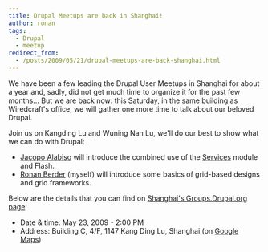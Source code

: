```yaml
---
title: Drupal Meetups are back in Shanghai!
author: ronan
tags:
  - Drupal
  - meetup
redirect_from:
  - /posts/2009/05/21/drupal-meetups-are-back-shanghai.html
---
```


We have been a few leading the Drupal User Meetups in Shanghai for about a year and, sadly, did not get much time to organize it for the past few months... But we are back now: this Saturday, in the same building as Wiredcraft's office, we will gather one more time to talk about our beloved Drupal.

<!-- more -->

Join us on Kangding Lu and Wuning Nan Lu, we'll do our best to show what we can do with Drupal:

* [Jacopo Alabiso](http://drupal.org/user/333964) will introduce the combined use of the <a href="http://drupal.org/project/services">Services</a> module and Flash.
* [Ronan Berder](http://drupal.org/user/49057) (myself) will introduce some basics of grid-based designs and grid frameworks.

Below are the details that you can find on [Shanghai's Groups.Drupal.org page](http://groups.drupal.org/node/22394):

* Date & time:  May 23, 2009 - 2:00 PM
* Address: Building C, 4/F, 1147 Kang Ding Lu, Shanghai (on [Google Maps](http://maps.google.com/maps?f=q&source=s_q&hl=en&geocode=&q=wiredcraft+%E5%BA%B7%E5%AE%9A%E8%B7%AF&mrt=all&sll=31.232326,121.437206&sspn=0.009467,0.019226&ie=UTF8&ll=31.232069,121.435189&spn=0.018935,0.038452&z=15&iwloc=A))
